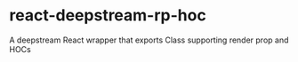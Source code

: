 # react-deepstream-rp-hoc
A deepstream React wrapper that exports Class supporting render prop and HOCs
